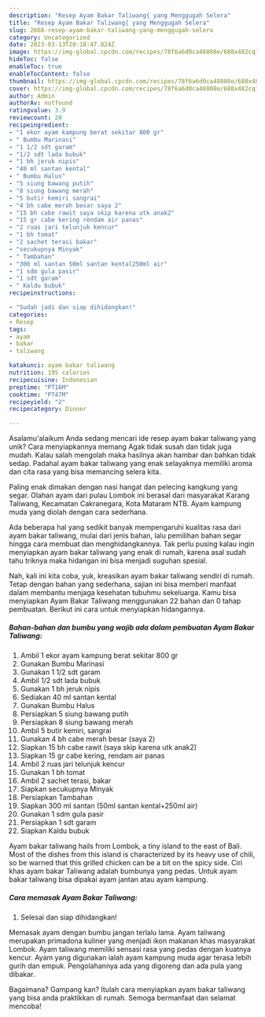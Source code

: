 ```yaml
---
description: "Resep Ayam Bakar Taliwang{ yang Menggugah Selera"
title: "Resep Ayam Bakar Taliwang{ yang Menggugah Selera"
slug: 2668-resep-ayam-bakar-taliwang-yang-menggugah-selera
category: Uncategorized
date: 2023-03-13T20:18:47.824Z
image: https://img-global.cpcdn.com/recipes/78f6a6d0ca48808e/680x482cq70/ayam-bakar-taliwang-foto-resep-utama.jpg
hideToc: false
enableToc: true
enableTocContent: false
thumbnail: https://img-global.cpcdn.com/recipes/78f6a6d0ca48808e/680x482cq70/ayam-bakar-taliwang-foto-resep-utama.jpg
cover: https://img-global.cpcdn.com/recipes/78f6a6d0ca48808e/680x482cq70/ayam-bakar-taliwang-foto-resep-utama.jpg
author: Admin
authorAv: notfound
ratingvalue: 3.9
reviewcount: 20
recipeingredient:
- "1 ekor ayam kampung berat sekitar 800 gr"
- " Bumbu Marinasi"
- "1 1/2 sdt garam"
- "1/2 sdt lada bubuk"
- "1 bh jeruk nipis"
- "40 ml santan kental"
- " Bumbu Halus"
- "5 siung bawang putih"
- "8 siung bawang merah"
- "5 butir kemiri sangrai"
- "4 bh cabe merah besar saya 2"
- "15 bh cabe rawit saya skip karena utk anak2"
- "15 gr cabe kering rendam air panas"
- "2 ruas jari telunjuk kencur"
- "1 bh tomat"
- "2 sachet terasi bakar"
- "secukupnya Minyak"
- " Tambahan"
- "300 ml santan 50ml santan kental250ml air"
- "1 sdm gula pasir"
- "1 sdt garam"
- " Kaldu bubuk"
recipeinstructions:

- "Sudah jadi dan siap dihidangkan!"
categories:
- Resep
tags:
- ayam
- bakar
- taliwang

katakunci: ayam bakar taliwang 
nutrition: 195 calories
recipecuisine: Indonesian
preptime: "PT16M"
cooktime: "PT47M"
recipeyield: "2"
recipecategory: Dinner

---
```



Asalamu'alaikum Anda sedang mencari ide resep ayam bakar taliwang yang unik? Cara menyiapkannya memang Agak tidak susah dan tidak juga mudah. Kalau salah mengolah maka hasilnya akan hambar dan bahkan tidak sedap. Padahal ayam bakar taliwang yang enak selayaknya memiliki aroma dan cita rasa yang bisa memancing selera kita.


Paling enak dimakan dengan nasi hangat dan pelecing kangkung yang segar. Olahan ayam dari pulau Lombok ini berasal dari masyarakat Karang Taliwang, Kecamatan Cakranegara, Kota Mataram NTB. Ayam kampung muda yang diolah dengan cara sederhana.

Ada beberapa hal yang sedikit banyak mempengaruhi kualitas rasa dari ayam bakar taliwang, mulai dari jenis bahan, lalu pemilihan bahan segar hingga cara membuat dan menghidangkannya. Tak perlu pusing kalau ingin menyiapkan ayam bakar taliwang yang enak di rumah, karena asal sudah tahu triknya maka hidangan ini bisa menjadi suguhan spesial.


Nah, kali ini kita coba, yuk, kreasikan ayam bakar taliwang sendiri di rumah. Tetap dengan bahan yang sederhana, sajian ini bisa memberi manfaat dalam membantu menjaga kesehatan tubuhmu sekeluarga. Kamu bisa menyiapkan Ayam Bakar Taliwang menggunakan 22 bahan dan 0 tahap pembuatan. Berikut ini cara untuk menyiapkan hidangannya.

<!--inarticleads1-->

##### Bahan-bahan dan bumbu yang wajib ada dalam pembuatan Ayam Bakar Taliwang:

1. Ambil 1 ekor ayam kampung berat sekitar 800 gr
1. Gunakan  Bumbu Marinasi
1. Gunakan 1 1/2 sdt garam
1. Ambil 1/2 sdt lada bubuk
1. Gunakan 1 bh jeruk nipis
1. Sediakan 40 ml santan kental
1. Gunakan  Bumbu Halus
1. Persiapkan 5 siung bawang putih
1. Persiapkan 8 siung bawang merah
1. Ambil 5 butir kemiri, sangrai
1. Gunakan 4 bh cabe merah besar (saya 2)
1. Siapkan 15 bh cabe rawit (saya skip karena utk anak2)
1. Siapkan 15 gr cabe kering, rendam air panas
1. Ambil 2 ruas jari telunjuk kencur
1. Gunakan 1 bh tomat
1. Ambil 2 sachet terasi, bakar
1. Siapkan secukupnya Minyak
1. Persiapkan  Tambahan
1. Siapkan 300 ml santan (50ml santan kental+250ml air)
1. Gunakan 1 sdm gula pasir
1. Persiapkan 1 sdt garam
1. Siapkan  Kaldu bubuk


Ayam bakar taliwang hails from Lombok, a tiny island to the east of Bali. Most of the dishes from this island is characterized by its heavy use of chili, so be warned that this grilled chicken can be a bit on the spicy side. Ciri khas ayam bakar Taliwang adalah bumbunya yang pedas. Untuk ayam bakar taliwang bisa dipakai ayam jantan atau ayam kampung. 

<!--inarticleads2-->

##### Cara memasak Ayam Bakar Taliwang:


1. Selesai dan siap dihidangkan!

Memasak ayam dengan bumbu jangan terlalu lama. Ayam taliwang merupakan primadona kuliner yang menjadi ikon makanan khas masyarakat Lombok. Ayam taliwang memiliki sensasi rasa yang pedas dengan kuatnya kencur. Ayam yang digunakan ialah ayam kampung muda agar terasa lebih gurih dan empuk. Pengolahannya ada yang digoreng dan ada pula yang dibakar. 

Bagaimana? Gampang kan? Itulah cara menyiapkan ayam bakar taliwang yang bisa anda praktikkan di rumah. Semoga bermanfaat dan selamat mencoba!
